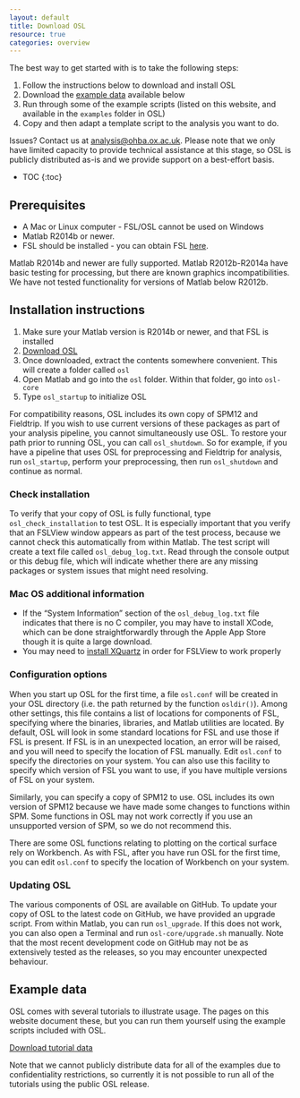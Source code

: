 ```yaml
---
layout: default
title: Download OSL
resource: true
categories: overview
---
```


The best way to get started with is to take the following steps:

1. Follow the instructions below to download and install OSL
2. Download the [example data](#example-data) available below
2. Run through some of the example scripts (listed on this website, and available in the `examples` folder in OSL)
3. Copy and then adapt a template script to the analysis you want to do.

Issues? Contact us at [analysis@ohba.ox.ac.uk](mailto:analysis@ohba.ox.ac.uk). Please note that we only have limited capacity to provide technical assistance at this stage, so OSL is publicly distributed as-is and we provide support on a best-effort basis. 

* TOC
{:toc}

## Prerequisites

- A Mac or Linux computer - FSL/OSL cannot be used on Windows
- Matlab R2014b or newer. 
- FSL should be installed - you can obtain FSL [here](https://fsl.fmrib.ox.ac.uk/fsl/fslwiki/FslInstallation).

Matlab R2014b and newer are fully supported. Matlab R2012b-R2014a have basic testing for processing, but there are known graphics incompatibilities. We have not tested functionality for versions of Matlab below R2012b.

## Installation instructions

1. Make sure your Matlab version is R2014b or newer, and that FSL is installed
2. [Download OSL](http://users.fmrib.ox.ac.uk/~romesh/osl/osl.tar.gz)
3. Once downloaded, extract the contents somewhere convenient. This will create a folder called `osl`
4. Open Matlab and go into the `osl` folder. Within that folder, go into `osl-core`
5. Type `osl_startup` to initialize OSL

For compatibility reasons, OSL includes its own copy of SPM12 and Fieldtrip. If you wish to use current versions of these packages as part of your analysis pipeline, you cannot simultaneously use OSL. To restore your path prior to running OSL, you can call `osl_shutdown`. So for example, if you have a pipeline that uses OSL for preprocessing and Fieldtrip for analysis, run `osl_startup`, perform your preprocessing, then run `osl_shutdown` and continue as normal. 

### Check installation

To verify that your copy of OSL is fully functional, type `osl_check_installation` to test OSL. It is especially important that you verify that an FSLView window appears as part of the test process, because we cannot check this automatically from within Matlab. The test script will create a text file called `osl_debug_log.txt`. Read through the console output or this debug file, which will indicate whether there are any missing packages or system issues that might need resolving.

### Mac OS additional information

- If the “System Information” section of the `osl_debug_log.txt` file indicates that there is no C compiler, you may have to install XCode, which can be done straightforwardly through the Apple App Store though it is quite a large download.
- You may need to [install XQuartz](https://www.xquartz.org) in order for FSLView to work properly

### Configuration options

When you start up OSL for the first time, a file `osl.conf` will be created in your OSL directory (i.e. the path returned by the function `osldir()`). Among other settings, this file contains a list of locations for components of FSL, specifying where the binaries, libraries, and Matlab utilities are located. By default, OSL will look in some standard locations for FSL and use those if FSL is present. If FSL is in an unexpected location, an error will be raised, and you will need to specify the location of FSL manually. Edit `osl.conf` to specify the directories on your system. You can also use this facility to specify which version of FSL you want to use, if you have multiple versions of FSL on your system.

Similarly, you can specify a copy of SPM12 to use. OSL includes its own version of SPM12 because we have made some changes to functions within SPM. Some functions in OSL may not work correctly if you use an unsupported version of SPM, so we do not recommend this.

There are some OSL functions relating to plotting on the cortical surface rely on Workbench. As with FSL, after you have run OSL for the first time, you can edit `osl.conf` to specify the location of Workbench on your system.

### Updating OSL

The various components of OSL are available on GitHub. To update your copy of OSL to the latest code on GitHub, we have provided an upgrade script. From within Matlab, you can run `osl_upgrade`. If this does not work, you can also open a Terminal and run `osl-core/upgrade.sh` manually. Note that the most recent development code on GitHub may not be as extensively tested as the releases, so you may encounter unexpected behaviour. 

## Example data

OSL comes with several tutorials to illustrate usage. The pages on this website document these, but you can run them yourself using the example scripts included with OSL. 

[Download tutorial data](http://users.fmrib.ox.ac.uk/~romesh/osl/example_data.tar.gz)

Note that we cannot publicly distribute data for all of the examples due to confidentiality restrictions, so currently it is not possible to run all of the tutorials using the public OSL release. 

